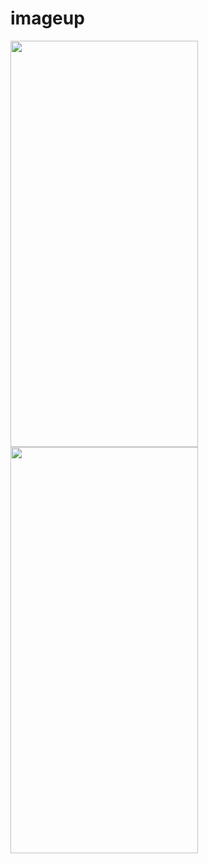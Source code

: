 # imageup
<img src="https://github.com/Fayozb/picsumphoto/assets/134942247/7fb9666f-273f-4efe-85dd-12e408075dc6" width="300" height="650"/>


<img src="https://github.com/Fayozb/picsumphoto/assets/134942247/a4712781-5dce-49fb-a1b6-993dfb236908" width="300" height="650"/>

